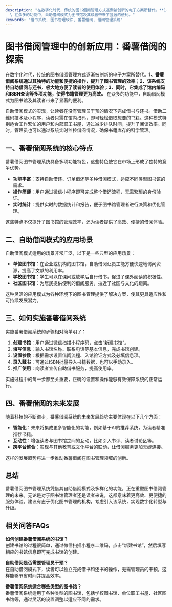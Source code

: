 ```yaml
---
description: "在数字化时代，传统的图书借阅管理方式逐渐被创新的电子方案所替代。**1、番薯借阅系统通过其独特的功能和便捷的操作，提升了图书管理的效率；2、该系统支持自助借阅与还书，极大地方便了读者的使用体验；3、同时，它集成了馆内编码和ISBN查询等多项功能，使得书籍管理更为高效。**\
  \ 在众多的功能中，自助借阅模式为图书馆及其读者带来了显著的便利。"
keywords: "借书系统, 图书管理软件, 番薯借阅, 借阅管理系统"
---
```

# 图书借阅管理中的创新应用：番薯借阅的探索

在数字化时代，传统的图书借阅管理方式逐渐被创新的电子方案所替代。**1、番薯借阅系统通过其独特的功能和便捷的操作，提升了图书管理的效率；2、该系统支持自助借阅与还书，极大地方便了读者的使用体验；3、同时，它集成了馆内编码和ISBN查询等多项功能，使得书籍管理更为高效。** 在众多的功能中，自助借阅模式为图书馆及其读者带来了显著的便利。

自助借阅模式的实现，让读者在没有管理员干预的情况下完成借书与还书。借助二维码技术及小程序，读者只需在馆内扫码，即可轻松借取想要的书籍。这种模式特别适合工作繁忙的用户和内部职工书屋，通过减少排队时间，提升了阅读效率。同时，管理员也可以通过系统实时监控借阅情况，确保书籍库存的科学管理。

## **一、番薯借阅系统的核心特点**

番薯借阅图书管理系统具备多项功能特色，这些特色使它在市场上形成了独特的竞争优势。

- **功能丰富**：支持自助借还、订单借还等多种借阅模式，适应不同类型图书馆的需求。
- **操作简便**：用户通过微信小程序即可完成整个借还流程，无需繁琐的身份验证。
- **实时统计**：提供实时的数据统计和报告，便于图书馆管理者进行决策和优化管理。

这些特点不仅提升了图书馆的管理效率，还为读者提供了高效、便捷的借阅体验。

## **二、自助借阅模式的应用场景**

自助借阅模式适用的场景非常广泛，以下是一些典型的应用场景：

- **单位图书馆**：在企业或机构的图书馆，自助借阅让员工能方便快速地访问资源，提高了文献的利用率。
- **学校图书馆**：学生可以在课间或放学后自行借书，促进了课外阅读的积极性。
- **社区图书馆**：为居民提供便利的借阅服务，拉近了社区与文化的距离。

这种灵活的应用模式为各种环境下的图书管理提供了解决方案，使其更具适应性和可持续发展潜力。

## **三、如何实施番薯借阅系统**

实施番薯借阅系统的步骤相对简单明了：

1. **创建书馆**：用户通过微信扫描小程序码，点击“新建书馆”。
2. **填写信息**：输入书馆名称、联系电话等基本信息，完成书馆创建。
3. **设置参数**：根据需求设置借阅流程、入馆验证方式及必填信息项。
4. **录入藏书**：可通过ISBN批量导入书籍数据，也可以手动录入。
5. **推广使用**：向读者宣传自助借书服务，提高使用率。

实施过程中的每一步都至关重要，正确的设置和操作能够有效保障系统的正常运行。

## **四、番薯借阅的未来发展**

随着科技的不断进步，番薯借阅系统的未来发展趋势主要体现在以下几个方面：

- **智能化**：未来将集成更多智能化的功能，例如基于AI的推荐系统，为读者精准推荐书籍。
- **互动性**：增强读者与图书馆之间的互动，比如引入书评、读者讨论区等。
- **跨平台整合**：实现与其他教育或文化平台的联动，让借阅服务更加无缝连接。

这样的发展趋势将进一步推动番薯借阅在图书管理领域的创新。

## **总结**

番薯借阅图书管理系统凭借其自助借阅模式及多样化的功能，正在重塑图书借阅管理的未来。无论是对于图书馆管理者还是读者来说，这都意味着更高效、更便捷的服务体验。建议有志于优化图书管理的机构，考虑引入该系统，实现数字化转型与升级。

## 相关问答FAQs

**如何创建番薯借阅系统的书馆？**  
创建书馆的过程很简单，通过微信扫描小程序二维码，点击“新建书馆”，然后填写相应的书馆信息即可完成书馆的创建。

**自助借阅是否需要管理员干预？**  
在自助借阅模式下，读者可以独立完成借书和还书的操作，无需管理员的干预，这样能够节省时间并提高效率。

**番薯借阅系统适合哪些类型的图书馆？**  
番薯借阅系统适用于各种类型的图书馆，包括学校图书馆、单位职工书屋、社区图书馆等，通过灵活的设置调整以适应不同的需求。
